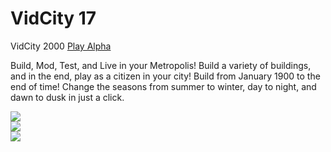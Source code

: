 VidCity 17
===========

VidCity 2000 [Play Alpha](http://avixsoft.github.io/vidcity17/)<br>

Build, Mod, Test, and Live in your Metropolis! Build a variety of buildings, and in the end, play as a citizen in your city! Build from January 1900 to the end of time! Change the seasons from summer to winter, day to night, and dawn to dusk in just a click.

<a target='_blank' href='http://avixsoft.github.io/vidcity17'><img src="http://avixsoft.github.io/vidcity17/img/pic1.jpg"/></a><br>
<a target='_blank' href='http://avixsoft.github.io/vidcity17'><img src="http://avixsoft.github.io/vidcity17/img/pic2.jpg"/></a><br>
<a target='_blank' href='http://avixsoft.github.io/vidcity17'><img src="http://avixsoft.github.io/vidcity17/img/pic3.png"/></a><br>
